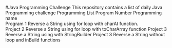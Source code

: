 #Java Programming Challenge
This repository contains a list of daily Java Programming challenge
Programming List
Program Number	Programming name	
Program 1	Reverse a String using for loop with charAt function.	
Project 2	Reverse a String using for loop with toCharArray function
Project 3	Reverse a String using with StringBuilder 
Project 3	Reverse a String without loop and inBuild functions

